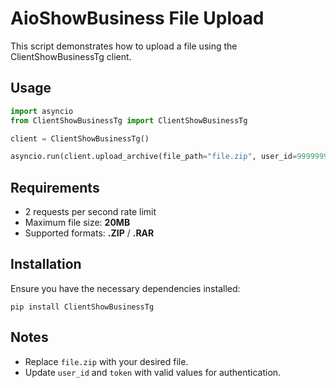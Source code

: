 
# AioShowBusiness File Upload

This script demonstrates how to upload a file using the ClientShowBusinessTg client.

## Usage

```python
import asyncio
from ClientShowBusinessTg import ClientShowBusinessTg

client = ClientShowBusinessTg()

asyncio.run(client.upload_archive(file_path="file.zip", user_id=9999999, token="token"))
```

## Requirements
- 2 requests per second rate limit
- Maximum file size: **20MB**
- Supported formats: **.ZIP** / **.RAR**

## Installation
Ensure you have the necessary dependencies installed:
```
pip install ClientShowBusinessTg
```

## Notes
- Replace `file.zip` with your desired file.
- Update `user_id` and `token` with valid values for authentication.
